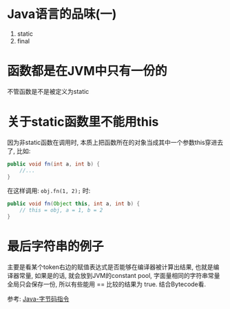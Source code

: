 # Java语言的品味(一)
1. static
2. final

# 函数都是在JVM中只有一份的
不管函数是不是被定义为static

# 关于static函数里不能用this
因为非static函数在调用时, 本质上把函数所在的对象当成其中一个参数this穿进去了, 比如:

```java
public void fn(int a, int b) {
	//...
}
```
在这样调用: `obj.fn(1, 2);` 时:
```java
public void fn(Object this, int a, int b) {
	// this = obj, a = 1, b = 2
}
```

# 最后字符串的例子
主要是看某个token右边的赋值表达式是否能够在编译器被计算出结果, 也就是编译器常量, 如果是的话, 就会放到JVM的constant pool, 字面量相同的字符串常量全局只会保存一份, 所以有些能用 == 比较的结果为 true.
结合Bytecode看.

参考: [Java-字节码指令](http://blog.xiaoxiaomo.com/2016/04/01/Java-%E5%AD%97%E8%8A%82%E7%A0%81%E6%8C%87%E4%BB%A4/ "Java-字节码指令")

